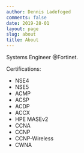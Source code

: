 ```yaml
---
author: Dennis Ladefoged
comments: false
date: 2019-28-01
layout: page
slug: about
title: About
---
```


Systems Engineer @Fortinet.

Certifications:

- NSE4
- NSE5
- ACMP
- ACSP
- ACDP
- ACCX
- HPE MASEv2
- CCNA
- CCNP
- CCNP-Wireless
- CWNA

